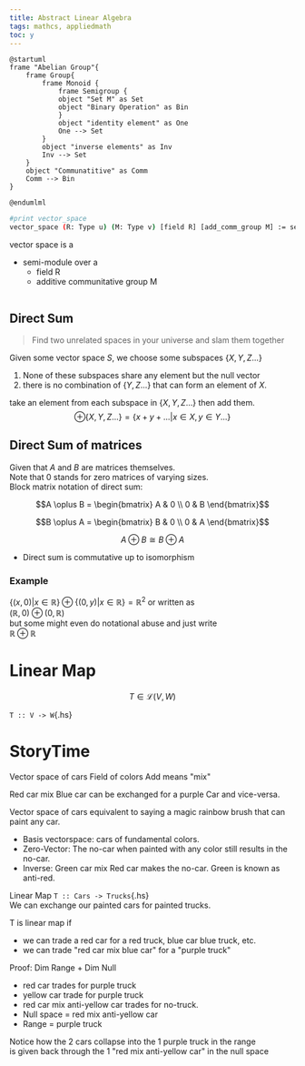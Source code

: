```yaml
---
title: Abstract Linear Algebra
tags: mathcs, appliedmath
toc: y
---
```


```plantuml
@startuml
frame "Abelian Group"{
    frame Group{
        frame Monoid {
            frame Semigroup {
            object "Set M" as Set
            object "Binary Operation" as Bin
            }
            object "identity element" as One
            One --> Set
        }
        object "inverse elements" as Inv
        Inv --> Set
    }
    object "Communatitive" as Comm
    Comm --> Bin
}

@endumlml
```

```bash
#print vector_space
vector_space (R: Type u) (M: Type v) [field R] [add_comm_group M] := semimodule R M
```

vector space is a 

* semi-module over a
  * field R 
  * additive communitative group M
```plantuml

```

## Direct Sum

> Find two unrelated spaces in your universe and slam them together 

Given some vector space $S$, we choose some subspaces $\{X,Y,Z...\}$

1. None of these subspaces share any element but the null vector
2. there is no combination of $\{Y,Z...\}$ that can form an element of $X$.

take an element from each subspace in $\{X,Y,Z...\}$ then add them.  
$$\oplus \{X,Y,Z...\} = \{x + y + ... | x \in X, y \in Y ...\}$$ 

## Direct Sum of matrices

Given that $A$ and $B$ are matrices themselves.  
Note that $0$ stands for zero matrices of varying sizes.  
Block matrix notation of direct sum:  

$$A \oplus B = \begin{bmatrix}
A & 0 \\
0 & B 
\end{bmatrix}$$

$$B \oplus A = \begin{bmatrix}
B & 0 \\
0 & A 
\end{bmatrix}$$

$$ A \oplus B \cong B \oplus A $$

* Direct sum is commutative up to isomorphism

### Example

$\{(x,0) | x\in \mathbb{R}\} \oplus \{(0,y) | x\in \mathbb{R}\}=\mathbb{R}^2$ or written as   
$(\mathbb{R},0) \oplus (0,\mathbb{R})$   
but some might even do notational abuse and just write   
$\mathbb{R} \oplus \mathbb{R}$



# Linear Map

$$ T \in \mathcal{L}(V,W) $$

`T :: V -> W`{.hs}

# StoryTime

Vector space of cars
Field of colors
Add means "mix"
  
Red car mix Blue car can be exchanged for a purple Car and vice-versa.   

Vector space of cars equivalent to saying a magic rainbow brush that can paint any car.  

* Basis vectorspace: cars of fundamental colors.  
* Zero-Vector: The no-car when painted with any color still results in the no-car. 
* Inverse: Green car mix Red car makes the no-car. Green is known as anti-red.

Linear Map `T :: Cars -> Trucks`{.hs}  
We can exchange our painted cars for painted trucks.  

T is linear map if 

* we can trade a red car for a red truck, blue car blue truck, etc.  
* we can trade "red car mix blue car" for a "purple truck"


Proof: Dim Range + Dim Null

* red car trades for purple truck
* yellow car trade for purple truck
* red car mix anti-yellow car trades for no-truck.
* Null space = red mix anti-yellow car
* Range = purple truck

Notice how the 2 cars collapse into the 1 purple truck in the range  
is given back through the 1 "red mix anti-yellow car" in the null space
